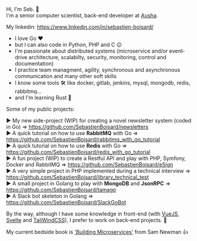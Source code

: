 Hi, I'm Seb. :wave:  
I'm a senior computer scientist, back-end developer at [Ausha](https://www.ausha.co/). 

My linkedin: https://www.linkedin.com/in/sebastien-boisard/


  - I love Go :heart:  
  - but I can also code in Python, PHP and C :wink: 
  - I'm passionate about distributed systems (microservice and/or event-drive architecture, scalabilty, security, monitoring, control and documentation)  
  - I practice team managment, agility, synchronous and asynchronous communication and many other soft skills
  - I know some tools :hammer_and_wrench: like docker, gitlab, jenkins, mysql, mongodb, redis, rabbitmq... 
  - and I'm learning Rust :rocket:


Some of my public projects:

:arrow_forward: My new side-project (WIP) for creating a novel newsletter system (coded in Go) => https://github.com/SebastienBoisard/newsletters  
:arrow_forward: A quick tutorial on how to use **RabbitMQ** with Go => https://github.com/SebastienBoisard/rabbitmq_with_go_tutorial   
:arrow_forward: A quick tutorial on how to use **Redis** with Go => https://github.com/SebastienBoisard/redis_with_go_tutorial   
:arrow_forward: A fun project (WIP) to create a Restful API and play with PHP, Symfony, Docker and RabbitMQ => https://github.com/SebastienBoisard/eSign   
:arrow_forward: A very simple project in PHP implemented during a technical interview => https://github.com/SebastienBoisard/library_technical_test  
:arrow_forward: A small project in Golang to play with **MongoDB** and **JsonRPC** => https://github.com/SebastienBoisard/tamago   
:arrow_forward: A Slack bot skeleton in Golang => https://github.com/SebastienBoisard/SlackGoBot  



By the way, although I have some knowledge in front-end (with [VueJS](https://vuejs.org/), [Svelte](https://svelte.dev/) and [TailWindCSS](https://tailwindcss.com/)), I prefer to work on back-end projects. :pray:  

My current bedside book is ['Building Microservices'](https://www.oreilly.com/library/view/building-microservices/9781491950340/) from Sam Newman :+1: 
